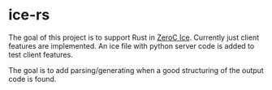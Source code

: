 # ice-rs #

The goal of this project is to support Rust in [ZeroC Ice](https://github.com/zeroc-ice/ice). Currently just client features are implemented. An ice file with python server code is added to test client features.

The goal is to add parsing/generating when a good structuring of the output code is found. 